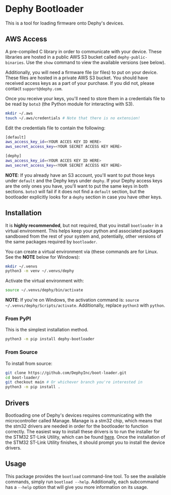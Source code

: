 # Dephy Bootloader

This is a tool for loading firmware onto Dephy's devices.

## AWS Access

A pre-compiled C library in order to communicate with your device.
These libraries are hosted in a public AWS S3 bucket called `dephy-public-binaries`.
Use the `show` command to view the available versions (see below).

Additionally, you will need a firmware file (or files) to put on your device. These
files are hosted in a private AWS S3 bucket. You should have received access keys as
a part of your purchase. If you did not, please contact `support@dephy.com`.

Once you receive your keys, you'll need to store them in a credentials file to be read
by `boto3` (the Python module for interacting with S3).

```bash
mkdir ~/.aws
touch ~/.aws/credentials # Note that there is no extension!
```

Edit the credentials file to contain the following:

```bash
[default]
aws_access_key_id=<YOUR ACCES KEY ID HERE>
aws_secret_access_key=<YOUR SECRET ACCESS KEY HERE>

[dephy]
aws_access_key_id=<YOUR ACCES KEY ID HERE>
aws_secret_access_key=<YOUR SECRET ACCESS KEY HERE>
```

**NOTE**: If you already have an S3 account, you'll want to put those keys under `default`
and the Dephy keys under `dephy`. If your Dephy access keys are the only ones you have,
you'll want to put the same keys in both sections. `boto3` will fail if it does not
find a `default` section, but the bootloader explicitly looks for a `dephy` section in
case you have other keys.

## Installation

It is **highly recommended**, but not required, that you install `bootloader` in a virtual
environment. This helps keep your python and associated packages sandboxed from the
rest of your system and, potentially, other versions of the same packages required by
`bootloader`.

You can create a virtual environment via (these commands are for Linux. See the **NOTE**
below for Windows):

```bash
mkdir ~/.venvs
python3 -m venv ~/.venvs/dephy
```

Activate the virtual environment with:

```bash
source ~/.venvs/dephy/bin/activate
```

**NOTE**: If you're on Windows, the activation command is: `source ~/.venvs/dephy/Scripts/activate`.
Additionally, replace `python3` with `python`.


### From PyPI

This is the simplest installation method. 

```bash
python3 -m pip install dephy-bootloader
```

### From Source

To install from source:

```bash
git clone https://github.com/DephyInc/boot-loader.git
cd boot-loader/
git checkout main # Or whichever branch you're interested in
python3 -m pip install .
```

## Drivers

Bootloading one of Dephy's devices requires communicating with the microcontroller
called Manage. Manage is a stm32 chip, which means that the stm32 drivers are needed
in order for the bootloader to function correctly. The easiest way to install these
drivers is to run the installer for the STM32 ST-Link Utility, which can be found
[here](https://www.st.com/en/development-tools/stsw-link004.html#tools-software).
Once the installation of the STM32 ST-Link Utility finishes, it should prompt you to
install the device drivers. 


## Usage

This package provides the `bootload` command-line tool. To see the available commands,
simply run `bootload --help`. Additionally, each subcommand has a `--help` option
that will give you more information on its usage.
